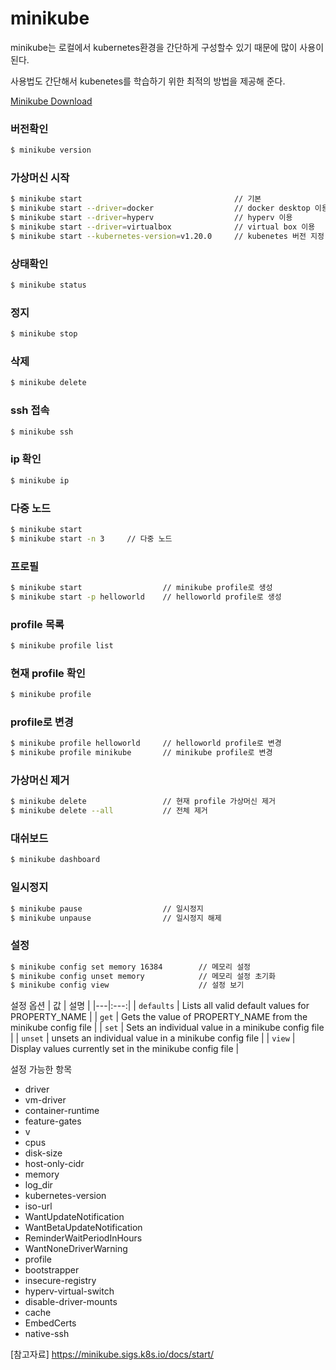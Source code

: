 # minikube

minikube는 로컬에서 kubernetes환경을 간단하게 구성할수 있기 때문에 많이 사용이 된다.

사용법도 간단해서 kubenetes를 학습하기 위한 최적의 방법을 제공해 준다.

[Minikube Download](https://minikube.sigs.k8s.io/docs/start/ "minikube installation")

### 버전확인
```bash
$ minikube version
```

### 가상머신 시작 
```bash
$ minikube start                                  // 기본
$ minikube start --driver=docker                  // docker desktop 이용
$ minikube start --driver=hyperv                  // hyperv 이용
$ minikube start --driver=virtualbox              // virtual box 이용
$ minikube start --kubernetes-version=v1.20.0     // kubenetes 버전 지정
```

### 상태확인
```bash
$ minikube status
```

### 정지
```bash
$ minikube stop
```

### 삭제
```bash
$ minikube delete
```

### ssh 접속
```bash
$ minikube ssh
```

### ip 확인
```bash
$ minikube ip
```

### 다중 노드
```bash
$ minikube start
$ minikube start -n 3     // 다중 노드
```

### 프로필
```bash
$ minikube start                  // minikube profile로 생성
$ minikube start -p helloworld    // helloworld profile로 생성
```

### profile 목록
```bash
$ minikube profile list
```

### 현재 profile 확인
```bash
$ minikube profile
```

### profile로 변경
```bash
$ minikube profile helloworld     // helloworld profile로 변경
$ minikube profile minikube       // minikube profile로 변경
```

### 가상머신 제거
```bash
$ minikube delete                 // 현재 profile 가상머신 제거
$ minikube delete --all           // 전체 제거
```

### 대쉬보드
```bash
$ minikube dashboard
```

### 일시정지
```bash
$ minikube pause                  // 일시정지
$ minikube unpause                // 일시정지 해제
```

### 설정
```bash
$ minikube config set memory 16384        // 메모리 설정
$ minikube config unset memory            // 메모리 설정 초기화
$ minikube config view                    // 설정 보기
```

설정 옵션
| 값 | 설명 |
|---|:---:|
| `defaults` | Lists all valid default values for PROPERTY_NAME |
| `get` | Gets the value of PROPERTY_NAME from the minikube config file |
| `set` | Sets an individual value in a minikube config file |
| `unset` | unsets an individual value in a minikube config file |
| `view` | Display values currently set in the minikube config file |

설정 가능한 항목
 * driver
 * vm-driver
 * container-runtime
 * feature-gates
 * v
 * cpus
 * disk-size
 * host-only-cidr
 * memory
 * log_dir
 * kubernetes-version
 * iso-url
 * WantUpdateNotification
 * WantBetaUpdateNotification
 * ReminderWaitPeriodInHours
 * WantNoneDriverWarning
 * profile
 * bootstrapper
 * insecure-registry
 * hyperv-virtual-switch
 * disable-driver-mounts
 * cache
 * EmbedCerts
 * native-ssh

[참고자료] https://minikube.sigs.k8s.io/docs/start/

